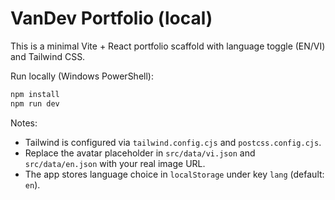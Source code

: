 # VanDev Portfolio (local)

This is a minimal Vite + React portfolio scaffold with language toggle (EN/VI) and Tailwind CSS.

Run locally (Windows PowerShell):

```powershell
npm install
npm run dev
```

Notes:
- Tailwind is configured via `tailwind.config.cjs` and `postcss.config.cjs`.
- Replace the avatar placeholder in `src/data/vi.json` and `src/data/en.json` with your real image URL.
- The app stores language choice in `localStorage` under key `lang` (default: `en`).
